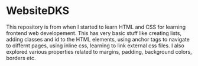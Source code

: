 # WebsiteDKS

This repository is from when I started to learn HTML and CSS for learning frontend web developement. 
This has very basic stuff like creating lists, adding classes and id to the HTML elements, using anchor tags to navigate to differnt pages, using inline css, learning to link external css files. I also explored various properties related to margins, padding, background colors, borders etc.
